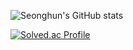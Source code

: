 ![Seonghun's GitHub stats](https://github-readme-stats.vercel.app/api?username=K-SeongHun&count_private=true&theme=radical)

[![Solved.ac Profile](http://mazassumnida.wtf/api/v2/generate_badge?boj=a1401z)](gttmps://solved.ac/a1401z/)

